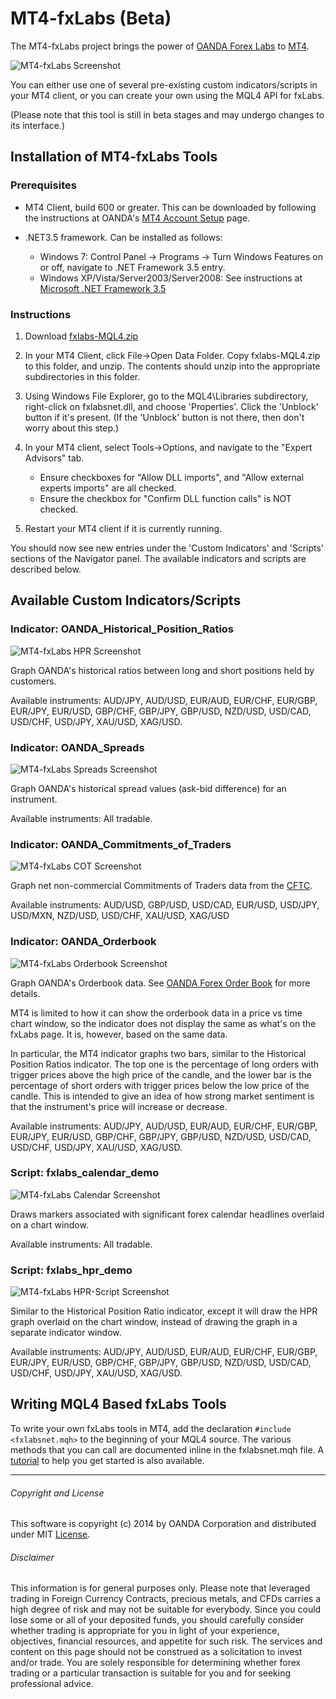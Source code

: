 MT4-fxLabs (Beta)
=================

The MT4-fxLabs project brings the power of [OANDA Forex Labs](http://fxtrade.oanda.com/analysis/labs/) to [MT4](http://fxtrade.oanda.com/trade-forex/metatrader/). 

![MT4-fxLabs Screenshot](https://github.com/oanda/mt4-fxlabs/raw/master/images/mt4-fxlabs.jpg)

You can either use one of several pre-existing custom indicators/scripts in your MT4 client, or you can create your own using the MQL4 API for fxLabs. 

(Please note that this tool is still in beta stages and may undergo changes to its interface.)

## Installation of MT4-fxLabs Tools

### Prerequisites 

* MT4 Client, build 600 or greater. This can be downloaded by following the instructions at OANDA's [MT4 Account Setup](http://fxtrade.oanda.com/trade-forex/metatrader/trade-account-setup) page. 

* .NET3.5 framework. Can be installed as follows:
    * Windows 7: Control Panel -> Programs -> Turn Windows Features on or off, navigate to .NET Framework 3.5 entry.
    * Windows XP/Vista/Server2003/Server2008: See instructions at [Microsoft .NET Framework 3.5](http://www.microsoft.com/en-ca/download/details.aspx?id=21)


### Instructions

1. Download [fxlabs-MQL4.zip](https://github.com/oanda/mt4-fxlabs/raw/master/fxlabs-MQL4.zip)

2. In your MT4 Client, click File->Open Data Folder. Copy fxlabs-MQL4.zip to this folder, and unzip. The contents should unzip into the appropriate subdirectories in this folder. 

3. Using Windows File Explorer, go to the MQL4\Libraries subdirectory, right-click on fxlabsnet.dll, and choose 'Properties'. Click the 'Unblock' button if it's present. (If the 'Unblock' button is not there, then don't worry about this step.) 

4. In your MT4 client, select Tools->Options, and navigate to the "Expert Advisors" tab. 
    * Ensure checkboxes for "Allow DLL imports", and "Allow external experts imports" are all checked. 
    * Ensure the checkbox for "Confirm DLL function calls" is NOT checked. 
5. Restart your MT4 client if it is currently running. 

You should now see new entries under the 'Custom Indicators' and 'Scripts' sections of the Navigator panel. The available indicators and scripts are described below. 

## Available Custom Indicators/Scripts

### Indicator: OANDA_Historical_Position_Ratios

![MT4-fxLabs HPR Screenshot](https://github.com/oanda/mt4-fxlabs/raw/master/images/mt4-hpr.jpg)

Graph OANDA's historical ratios between long and short positions held by customers. 

Available instruments: AUD/JPY, AUD/USD, EUR/AUD, EUR/CHF, EUR/GBP, EUR/JPY, EUR/USD, GBP/CHF, GBP/JPY, GBP/USD, NZD/USD, USD/CAD, USD/CHF, USD/JPY, XAU/USD, XAG/USD. 

### Indicator: OANDA_Spreads

![MT4-fxLabs Spreads Screenshot](https://github.com/oanda/mt4-fxlabs/raw/master/images/mt4-spreads.jpg)

Graph OANDA's historical spread values (ask-bid difference) for an instrument. 

Available instruments: All tradable.

### Indicator: OANDA_Commitments_of_Traders

![MT4-fxLabs COT Screenshot](https://github.com/oanda/mt4-fxlabs/raw/master/images/mt4-cot.jpg)

Graph net non-commercial Commitments of Traders data from the [CFTC](http://www.cftc.gov/MarketReports/CommitmentsofTraders/index.htm). 

Available instruments: AUD/USD, GBP/USD, USD/CAD, EUR/USD, USD/JPY, USD/MXN, NZD/USD, USD/CHF, XAU/USD, XAG/USD

### Indicator: OANDA_Orderbook

![MT4-fxLabs Orderbook Screenshot](https://github.com/oanda/mt4-fxlabs/raw/master/images/mt4-orderbook.jpg)

Graph OANDA's Orderbook data. See [OANDA Forex Order Book](http://fxtrade.oanda.ca/analysis/forex-order-book) for more details. 

MT4 is limited to how it can show the orderbook data in a price vs time chart window, so the indicator does not display the same as what's on the fxLabs page. It is, however,  based on the same data. 

In particular, the MT4 indicator graphs two bars, similar to the Historical Position Ratios indicator. The top one is the percentage of long orders with trigger prices above the high price of the candle, and the lower bar is the percentage of short orders with trigger prices below the low price of the candle. This is intended to give an idea of how strong market sentiment is that the instrument's price will increase or decrease. 

Available instruments: AUD/JPY, AUD/USD, EUR/AUD, EUR/CHF, EUR/GBP, EUR/JPY, EUR/USD, GBP/CHF, GBP/JPY, GBP/USD, NZD/USD, USD/CAD, USD/CHF, USD/JPY, XAU/USD, XAG/USD. 

### Script: fxlabs_calendar_demo

![MT4-fxLabs Calendar Screenshot](https://github.com/oanda/mt4-fxlabs/raw/master/images/mt4-calendar.jpg)

Draws markers associated with significant forex calendar headlines overlaid on a chart window.

Available instruments: All tradable.

### Script: fxlabs_hpr_demo

![MT4-fxLabs HPR-Script Screenshot](https://github.com/oanda/mt4-fxlabs/raw/master/images/mt4-hpr-script.jpg)

Similar to the Historical Position Ratio indicator, except it will draw the HPR graph overlaid
on the chart window, instead of drawing the graph in a separate indicator window. 

Available instruments: AUD/JPY, AUD/USD, EUR/AUD, EUR/CHF, EUR/GBP, EUR/JPY, EUR/USD, GBP/CHF, GBP/JPY, GBP/USD, NZD/USD, USD/CAD, USD/CHF, USD/JPY, XAU/USD, XAG/USD. 

## Writing MQL4 Based fxLabs Tools

To write your own fxLabs tools in MT4, add the declaration `#include <fxlabsnet.mqh>` to the beginning of your MQL4 source. The various methods that you can call are documented inline in the fxlabsnet.mqh file. A [tutorial](https://github.com/oanda/mt4-fxlabs/blob/master/TUTORIAL.md) to help you get started is also available. 

___


###### Copyright and License

This software is copyright (c) 2014 by OANDA Corporation and distributed under MIT [License](https://github.com/oanda/mt4-fxlabs/blob/master/LICENSE.md).

###### Disclaimer

This information is for general purposes only. Please note that leveraged trading in Foreign Currency Contracts, precious metals, and CFDs carries a high degree of risk and may not be suitable for everybody. Since you could lose some or all of your deposited funds, you should carefully consider whether trading is appropriate for you in light of your experience, objectives, financial resources, and appetite for such risk. The services and content on this page should not be construed as a solicitation to invest and/or trade. You are solely responsible for determining whether forex trading or a particular transaction is suitable for you and for seeking professional advice.
